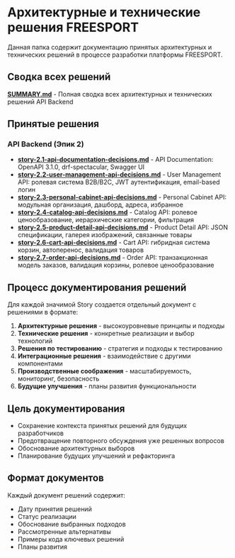 # Архитектурные и технические решения FREESPORT

Данная папка содержит документацию принятых архитектурных и технических решений в процессе разработки платформы FREESPORT.

## Сводка всех решений

**[SUMMARY.md](./SUMMARY.md)** - Полная сводка всех архитектурных и технических решений API Backend

## Принятые решения

### API Backend (Эпик 2)

- **[story-2.1-api-documentation-decisions.md](./story-2.1-api-documentation-decisions.md)** - API Documentation: OpenAPI 3.1.0, drf-spectacular, Swagger UI
- **[story-2.2-user-management-api-decisions.md](./story-2.2-user-management-api-decisions.md)** - User Management API: ролевая система B2B/B2C, JWT аутентификация, email-based логин
- **[story-2.3-personal-cabinet-api-decisions.md](./story-2.3-personal-cabinet-api-decisions.md)** - Personal Cabinet API: модульная организация, дашборд, адреса, избранное
- **[story-2.4-catalog-api-decisions.md](./story-2.4-catalog-api-decisions.md)** - Catalog API: ролевое ценообразование, иерархические категории, фильтрация
- **[story-2.5-product-detail-api-decisions.md](./story-2.5-product-detail-api-decisions.md)** - Product Detail API: JSON спецификации, галерея изображений, связанные товары
- **[story-2.6-cart-api-decisions.md](./story-2.6-cart-api-decisions.md)** - Cart API: гибридная система корзин, автоперенос, валидация товаров
- **[story-2.7-order-api-decisions.md](./story-2.7-order-api-decisions.md)** - Order API: транзакционная модель заказов, валидация корзины, ролевое ценообразование

## Процесс документирования решений

Для каждой значимой Story создается отдельный документ с решениями в формате:

1. **Архитектурные решения** - высокоуровневые принципы и подходы
2. **Технические решения** - конкретные реализации и выбор технологий  
3. **Решения по тестированию** - стратегия и подходы к тестированию
4. **Интеграционные решения** - взаимодействие с другими компонентами
5. **Производственные соображения** - масштабируемость, мониторинг, безопасность
6. **Будущие улучшения** - планы развития функциональности

## Цель документирования

- Сохранение контекста принятых решений для будущих разработчиков
- Предотвращение повторного обсуждения уже решенных вопросов
- Обоснование архитектурных выборов
- Планирование будущих улучшений и рефакторинга

## Формат документов

Каждый документ решений содержит:
- Дату принятия решений
- Статус реализации
- Обоснование выбранных подходов
- Рассмотренные альтернативы
- Примеры кода ключевых решений
- Планы развития